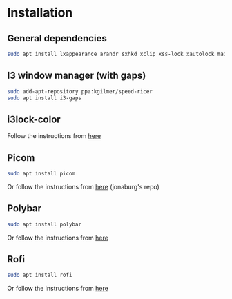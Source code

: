 # Installation

## General dependencies

```bash
sudo apt install lxappearance arandr sxhkd xclip xss-lock xautolock maim nitrogen trayer blueman thunar
```

## I3 window manager (with gaps)

```bash
sudo add-apt-repository ppa:kgilmer/speed-ricer
sudo apt install i3-gaps
```

## i3lock-color

Follow the instructions from [here](https://github.com/Raymo111/i3lock-color)

## Picom

```bash
sudo apt install picom
```

<!--Or follow the instructions from [here](https://github.com/yshui/picom)-->
Or follow the instructions from [here](https://github.com/jonaburg/picom) (jonaburg's repo)

## Polybar

```bash
sudo apt install polybar
```

Or follow the instructions from [here](https://github.com/polybar/polybar)

## Rofi

```bash
sudo apt install rofi
```

Or follow the instructions from [here](https://github.com/davatorium/rofi)
